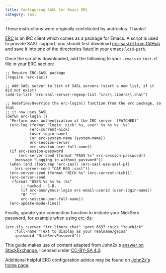 ```yaml
---
title: Configuring SASL for Emacs ERC
category: sasl
---
```


These instructions were originally contributed by androclus. Thanks!

[ERC](https://www.emacswiki.org/emacs/ERC) is an IRC client which comes as a
package for Emacs. A script is used to provide SASL support; you should first
download [erc-sasl.el from GitHub](https://github.com/syl20bnr/spacemacs/blob/master/layers/%2Bchat/erc/local/erc-sasl/erc-sasl.el)
and save it into one of the directories listed in your emacs `load-path`.

Once the script is downloaded, add the following to your `.emacs` or `init.el`
file in your ERC section:

```elisp
;; Require ERC-SASL package
(require 'erc-sasl)

;; Add SASL server to list of SASL servers (start a new list, if it did not exist)
(add-to-list 'erc-sasl-server-regexp-list "irc\\.libera\\.chat")

;; Redefine/Override the erc-login() function from the erc package, so that
;; it now uses SASL
(defun erc-login ()
  "Perform user authentication at the IRC server. (PATCHED)"
  (erc-log (format "login: nick: %s, user: %s %s %s :%s"
           (erc-current-nick)
           (user-login-name)
           (or erc-system-name (system-name))
           erc-session-server
           erc-session-user-full-name))
  (if erc-session-password
      (erc-server-send (format "PASS %s" erc-session-password))
    (message "Logging in without password"))
  (when (and (featurep 'erc-sasl) (erc-sasl-use-sasl-p))
    (erc-server-send "CAP REQ :sasl"))
  (erc-server-send (format "NICK %s" (erc-current-nick)))
  (erc-server-send
   (format "USER %s %s %s :%s"
       ;; hacked - S.B.
       (if erc-anonymous-login erc-email-userid (user-login-name))
       "0" "*"
       erc-session-user-full-name))
  (erc-update-mode-line))
```

Finally, update your connection function to include your NickServ password,
for example when using [erc-tls](https://www.emacswiki.org/emacs/ErcSSL):

```elisp
(erc-tls :server "irc.libera.chat" :port 6697 :nick "YourNick"
    :full-name "Text to display as your realname/gecos"
    :password "NickServPassword"))
```

This guide makes use of content adapted from John2x's
[answer on StackExchange](https://emacs.stackexchange.com/questions/47572/how-to-open-an-irc-session-using-sasl),
licensed under [CC-BY-SA 4.0](https://creativecommons.org/licenses/by-sa/4.0/).

Additional helpful ERC configuration advice may be found on
[John2x's home page](https://www.john2x.com/emacs.html).
